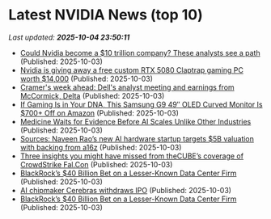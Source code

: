 # Latest NVIDIA News (top 10)
_Last updated: **2025-10-04 23:50:11**_

- [Could Nvidia become a $10 trillion company? These analysts see a path](https://biztoc.com/x/c321bd55aaf3d422) (Published: 2025-10-03)
- [Nvidia is giving away a free custom RTX 5080 Claptrap gaming PC worth $14,000](https://www.notebookcheck.net/Nvidia-is-giving-away-a-free-custom-RTX-5080-Claptrap-gaming-PC-worth-14-000.1131118.0.html) (Published: 2025-10-03)
- [Cramer's week ahead: Dell's analyst meeting and earnings from McCormick, Delta](https://www.cnbc.com/2025/10/03/cramers-week-ahead-dells-analyst-meeting-earnings-mccormick-delta.html) (Published: 2025-10-03)
- [If Gaming Is in Your DNA, This Samsung G9 49″ OLED Curved Monitor Is $700+ Off on Amazon](https://kotaku.com/if-gaming-is-in-your-dna-this-samsung-g9-49-oled-curved-monitor-is-700-off-on-amazon-2000631621) (Published: 2025-10-03)
- [Medicine Waits for Evidence Before AI Scales Unlike Other Industries](http://www.pymnts.com/artificial-intelligence-2/2025/medicine-waits-for-evidence-before-ai-scales-unlike-other-industries/) (Published: 2025-10-03)
- [Sources: Naveen Rao’s new AI hardware startup targets $5B valuation with backing from a16z](https://techcrunch.com/2025/10/03/sources-naveen-raos-new-ai-hardware-startup-targets-5b-valuation-with-backing-from-a16z/) (Published: 2025-10-03)
- [Three insights you might have missed from theCUBE’s coverage of CrowdStrike Fal.Con](https://siliconangle.com/2025/10/03/crowdstrike-bets-autonomous-cybersecurity-fal-con-crowdstrikefalcon/) (Published: 2025-10-03)
- [BlackRock’s $40 Billion Bet on a Lesser-Known Data Center Firm](https://www.livemint.com/companies/company-results/blackrocks-40-billion-bet-on-a-lesser-known-data-center-firm-11759526257917.html) (Published: 2025-10-03)
- [AI chipmaker Cerebras withdraws IPO](https://www.cnbc.com/2025/10/03/cerebras-withdraws-ipo-ai.html) (Published: 2025-10-03)
- [BlackRock’s $40 Billion Bet on a Lesser-Known Data Center Firm](https://financialpost.com/pmn/business-pmn/blackrocks-40-billion-bet-on-a-lesser-known-data-center-firm) (Published: 2025-10-03)
